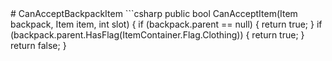 <Badge type="danger" text="Carbon Compatible"/>
# CanAcceptBackpackItem
```csharp
public bool CanAcceptItem(Item backpack, Item item, int slot)
{
	if (backpack.parent == null)
	{
		return true;
	}
	if (backpack.parent.HasFlag(ItemContainer.Flag.Clothing))
	{
		return true;
	}
	return false;
}

```
